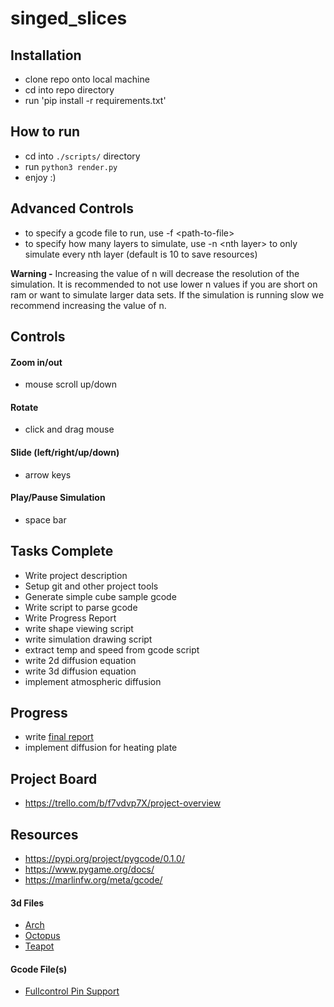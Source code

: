 # singed_slices

## Installation
- clone repo onto local machine
- cd into repo directory
- run 'pip install -r requirements.txt'

## How to run
- cd into `./scripts/` directory
- run `python3 render.py`
- enjoy :\)

## Advanced Controls
- to specify a gcode file to run, use -f \<path-to-file>
- to specify how many layers to simulate, use -n \<nth layer> to only simulate every nth layer (default is 10 to save resources)

 **Warning -**
Increasing the value of n will decrease the resolution of the simulation. It is recommended to not use lower n values if you are short on ram or want to simulate larger data sets. If the simulation is running slow we recommend increasing the value of n.

## Controls
#### Zoom in/out
- mouse scroll up/down
#### Rotate
- click and drag mouse
#### Slide (left/right/up/down)
- arrow keys
#### Play/Pause Simulation
- space bar

## Tasks Complete
- Write project description
- Setup git and other project tools
- Generate simple cube sample gcode
- Write script to parse gcode
- Write Progress Report
- write shape viewing script
- write simulation drawing script
- extract temp and speed from gcode script
- write 2d diffusion equation
- write 3d diffusion equation
- implement atmospheric diffusion

## Progress
- write [final report](https://www.overleaf.com/project/642da1880c0552fdb4473e66)
- implement diffusion for heating plate

## Project Board 
- https://trello.com/b/f7vdvp7X/project-overview

## Resources
- https://pypi.org/project/pygcode/0.1.0/
- https://www.pygame.org/docs/
- https://marlinfw.org/meta/gcode/

#### 3d Files
- [Arch](https://www.thingiverse.com/thing:2135190)
- [Octopus](https://www.thingiverse.com/thing:3495390)
- [Teapot](https://www.thingiverse.com/thing:821)

#### Gcode File(s)
- [Fullcontrol Pin Support](https://fullcontrol.xyz/#/models/67cf20)
